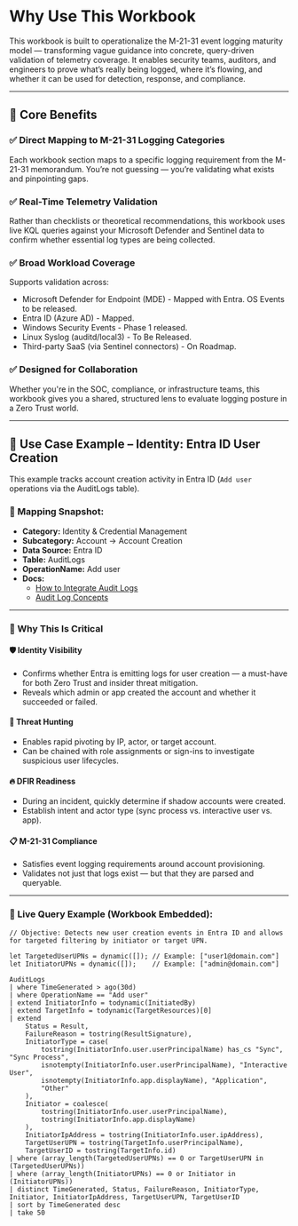 # Why Use This Workbook

This workbook is built to operationalize the M-21-31 event logging maturity model — transforming vague guidance into concrete, query-driven validation of telemetry coverage. It enables security teams, auditors, and engineers to prove what’s really being logged, where it’s flowing, and whether it can be used for detection, response, and compliance.

---

## 📌 Core Benefits

### ✅ Direct Mapping to M-21-31 Logging Categories
Each workbook section maps to a specific logging requirement from the M-21-31 memorandum. You’re not guessing — you’re validating what exists and pinpointing gaps.

### ✅ Real-Time Telemetry Validation
Rather than checklists or theoretical recommendations, this workbook uses live KQL queries against your Microsoft Defender and Sentinel data to confirm whether essential log types are being collected.

### ✅ Broad Workload Coverage
Supports validation across:
- Microsoft Defender for Endpoint (MDE) - Mapped with Entra. OS Events to be released.
- Entra ID (Azure AD) - Mapped. 
- Windows Security Events - Phase 1 released. 
- Linux Syslog (auditd/local3) - To Be Released.
- Third-party SaaS (via Sentinel connectors) - On Roadmap. 

### ✅ Designed for Collaboration
Whether you're in the SOC, compliance, or infrastructure teams, this workbook gives you a shared, structured lens to evaluate logging posture in a Zero Trust world.

---

## 🎯 Use Case Example – Identity: Entra ID User Creation

This example tracks account creation activity in Entra ID (`Add user` operations via the AuditLogs table).

### 📂 Mapping Snapshot:
- **Category:** Identity & Credential Management  
- **Subcategory:** Account → Account Creation  
- **Data Source:** Entra ID  
- **Table:** AuditLogs  
- **OperationName:** Add user  
- **Docs:**  
  - [How to Integrate Audit Logs](https://learn.microsoft.com/en-us/entra/identity/monitoring-health/howto-integrate-activity-logs-with-azure-monitor-logs)  
  - [Audit Log Concepts](https://learn.microsoft.com/en-us/entra/identity/monitoring-health/concept-audit-logs)

---

### 🔐 Why This Is Critical

#### 🛡 Identity Visibility
- Confirms whether Entra is emitting logs for user creation — a must-have for both Zero Trust and insider threat mitigation.
- Reveals which admin or app created the account and whether it succeeded or failed.

#### 🔎 Threat Hunting
- Enables rapid pivoting by IP, actor, or target account.
- Can be chained with role assignments or sign-ins to investigate suspicious user lifecycles.

#### 🔥 DFIR Readiness
- During an incident, quickly determine if shadow accounts were created.
- Establish intent and actor type (sync process vs. interactive user vs. app).

#### 📋 M-21-31 Compliance
- Satisfies event logging requirements around account provisioning.
- Validates not just that logs exist — but that they are parsed and queryable.

---

### 🧠 Live Query Example (Workbook Embedded):

```kql
// Objective: Detects new user creation events in Entra ID and allows for targeted filtering by initiator or target UPN.

let TargetedUserUPNs = dynamic([]); // Example: ["user1@domain.com"]
let InitiatorUPNs = dynamic([]);    // Example: ["admin@domain.com"]

AuditLogs
| where TimeGenerated > ago(30d)
| where OperationName == "Add user"
| extend InitiatorInfo = todynamic(InitiatedBy)
| extend TargetInfo = todynamic(TargetResources)[0]
| extend
    Status = Result,
    FailureReason = tostring(ResultSignature),
    InitiatorType = case(
        tostring(InitiatorInfo.user.userPrincipalName) has_cs "Sync", "Sync Process",
        isnotempty(InitiatorInfo.user.userPrincipalName), "Interactive User",
        isnotempty(InitiatorInfo.app.displayName), "Application",
        "Other"
    ),
    Initiator = coalesce(
        tostring(InitiatorInfo.user.userPrincipalName),
        tostring(InitiatorInfo.app.displayName)
    ),
    InitiatorIpAddress = tostring(InitiatorInfo.user.ipAddress),
    TargetUserUPN = tostring(TargetInfo.userPrincipalName),
    TargetUserID = tostring(TargetInfo.id)
| where (array_length(TargetedUserUPNs) == 0 or TargetUserUPN in (TargetedUserUPNs))
| where (array_length(InitiatorUPNs) == 0 or Initiator in (InitiatorUPNs))
| distinct TimeGenerated, Status, FailureReason, InitiatorType, Initiator, InitiatorIpAddress, TargetUserUPN, TargetUserID
| sort by TimeGenerated desc
| take 50
